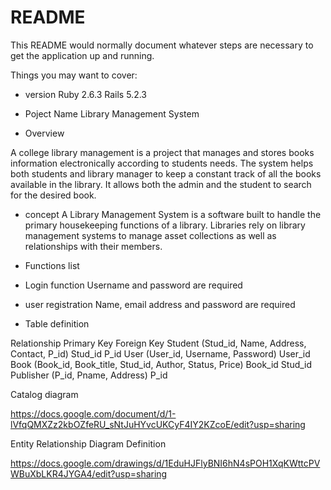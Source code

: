# README

This README would normally document whatever steps are necessary to get the
application up and running.

Things you may want to cover:

* version
Ruby 2.6.3
Rails 5.2.3

* Poject Name 
Library Management System

*  Overview

A college library management is a project that manages and stores books information electronically according to students needs. The system helps both students and library manager to keep a constant track of all the books available in the library. It allows both the admin and the student to search for the desired book.

* concept
A Library Management System is a software built to handle the primary housekeeping functions of a library. Libraries rely on library management systems to manage asset collections as well as relationships with their members.

* Functions list
* Login function
Username and password are required

* user registration
Name, email address and password are required

* Table definition

Relationship	                                         Primary Key	                    Foreign  Key
Student  (Stud_id, Name, Address,  Contact, P_id)	       Stud_id                         	P_id
User (User_id, Username,  Password)	                        User_id	
Book (Book_id, Book_title, Stud_id, Author, Status, Price)	Book_id  	                    Stud_id
Publisher  (P_id,  Pname, Address)                        	P_id	

Catalog  diagram

https://docs.google.com/document/d/1-lVfqQMXZz2kbOZfeRU_sNtJuHYvcUKCyF4IY2KZcoE/edit?usp=sharing

Entity Relationship Diagram Definition

https://docs.google.com/drawings/d/1EduHJFlyBNI6hN4sPOH1XqKWttcPVWBuXbLKR4JYGA4/edit?usp=sharing